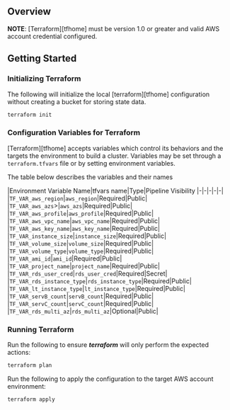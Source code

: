 ## Overview

**NOTE**: [Terraform][tfhome] must be version 1.0 or greater and valid AWS account credential configured.


## Getting Started


### Initializing Terraform

The following will initialize the local [terraform][tfhome] configuration without
creating a bucket for storing state data.

```sh
terraform init
```
### Configuration Variables for Terraform

[Terraform][tfhome] accepts variables which control its behaviors and the targets the
environment to build a cluster. Variables may be set through a
`terraform.tfvars` file or by setting environment variables.

The table below describes the variables and their names 


|Environment Variable Name|tfvars name|Type|Pipeline Visibility
|-|-|-|-|-|
|`TF_VAR_aws_region`|`aws_region`|Required|Public|
|`TF_VAR_aws_azs`>|`aws_azs`|Required|Public|
|`TF_VAR_aws_profile`|`aws_profile`|Required|Public|
|`TF_VAR_aws_vpc_name`|`aws_vpc_name`|Required|Public|
|`TF_VAR_aws_key_name`|`aws_key_name`|Required|Public|
|`TF_VAR_instance_size`|`instance_size`|Required|Public|
|`TF_VAR_volume_size`|`volume_size`|Required|Public|
|`TF_VAR_volume_type`|`volume_type`|Required|Public|
|`TF_VAR_ami_id`|`ami_id`|Required|Public|
|`TF_VAR_project_name`|`project_name`|Required|Public|
|`TF_VAR_rds_user_cred`|`rds_user_cred`|Required|Secret|
|`TF_VAR_rds_instance_type`|`rds_instance_type`|Required|Public|
|`TF_VAR_lt_instance_type`|`lt_instance_type`|Required|Public|
|`TF_VAR_servB_count`|`servB_count`|Required|Public|
|`TF_VAR_servC_count`|`servC_count`|Required|Public|
|`TF_VAR_rds_multi_az`|`rds_multi_az`|Optional|Public|

### Running Terraform

Run the following to ensure ***terraform*** will only perform the expected
actions:

```sh
terraform plan
```

Run the following to apply the configuration to the target AWS account 
environment:

```sh
terraform apply
```

